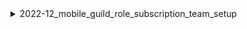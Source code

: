 <details>
<summary>2022-12_mobile_guild_role_subscription_team_setup</summary>

## Filter: Guild member count range
```css
Treatment 1: 0 - 1000
```
```css
None: 1000 - 10000
```

</details>
